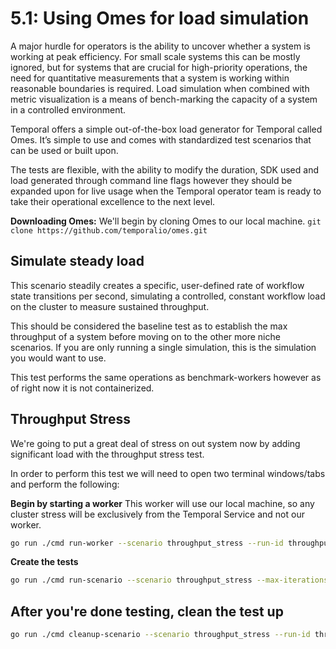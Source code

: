 # 5.1: Using Omes for load simulation

A major hurdle for operators is the ability to uncover whether a system is working at peak efficiency. For small scale systems this can be mostly ignored, but for systems that are crucial for high-priority operations, the need for quantitative measurements that a system is working within reasonable boundaries is required. Load simulation when combined with metric visualization is a means of bench-marking the capacity of a system in a controlled environment.

Temporal offers a simple out-of-the-box load generator for Temporal called Omes. It’s simple to use and comes with standardized test scenarios that can be used or built upon.

The tests are flexible, with the ability to modify the duration, SDK used and load generated through command line flags however they should be expanded upon for live usage when the Temporal operator team is ready to take their operational excellence to the next level.

**Downloading Omes:** We'll begin by cloning Omes to our local machine. `git clone https://github.com/temporalio/omes.git`

## Simulate steady load
This scenario steadily creates a specific, user-defined rate of workflow state transitions per second, simulating a controlled, constant workflow load on the cluster to measure sustained throughput.

This should be considered the baseline test as to establish the max throughput of a system before moving on to the other more niche scenarios. If you are only running a single simulation, this is the simulation you would want to use.

This test performs the same operations as benchmark-workers however as of right now it is not containerized.

## Throughput Stress
We're going to put a great deal of stress on out system now by adding significant load with the throughput stress test.

In order to perform this test we will need to open two terminal windows/tabs and perform the following:


**Begin by starting a worker**
This worker will use our local machine, so any cluster stress will be exclusively from the Temporal Service and not our worker. 

```bash
go run ./cmd run-worker --scenario throughput_stress --run-id throughput_stress_test --language go
```

**Create the tests**

```bash
go run ./cmd run-scenario --scenario throughput_stress --max-iterations-per-second=1000 --run-id throughput_stress_test &>> ../logs/throughput_stress.log
```


## After you're done testing, clean the test up
```bash
go run ./cmd cleanup-scenario --scenario throughput_stress --run-id throughput_stress_test
```




